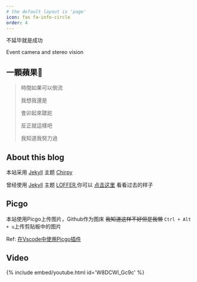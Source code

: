 ```yaml
---
# the default layout is 'page'
icon: fas fa-info-circle
order: 4
---
```

不延毕就是成功

Event camera and stereo vision

## 一顆蘋果🍎

> 時間如果可以倒流
>
> 我想我還是
>
> 會卯起來蹉跎
>
> 反正就這樣吧
>
> 我知道我努力過

## About this blog

本站采用 [Jekyll](https://jekyllrb.com/) 主题 [Chirpy](https://github.com/cotes2020/jekyll-theme-chirpy)  

曾经使用 [Jekyll](https://jekyllrb.com/) 主题 [LOFFER](https://fromendworld.github.io/LOFFER/),你可以 [点击这里](https://2c984r83y.github.io/first_blog/) 看看过去的样子

## Picgo

本站使用Picgo上传图片，Github作为图床 ~~我知道这样不好但是我懒~~
`Ctrl + Alt + u`上传剪贴板中的图片

Ref: [在Vscode中使用Picgo插件](https://picgo.github.io/PicGo-Doc/zh/guide/config.html#github%E5%9B%BE%E5%BA%8A)

## Video

{% include embed/youtube.html id='W8DCWI_Gc9c' %}